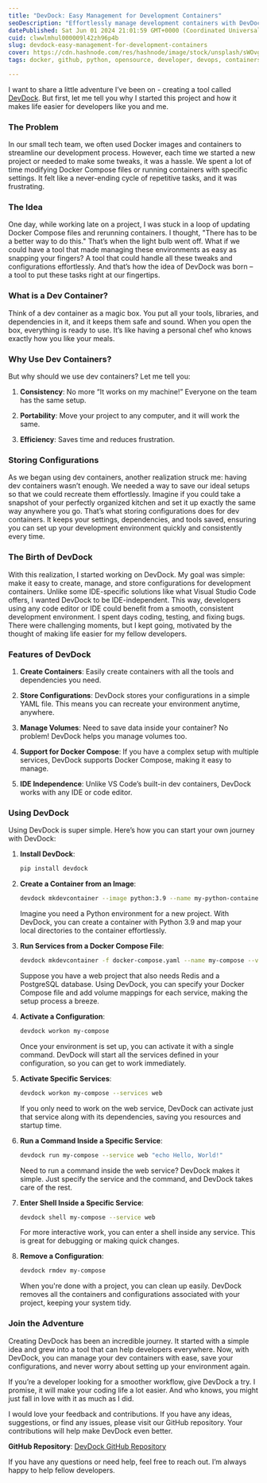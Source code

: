 ```yaml
---
title: "DevDock: Easy Management for Development Containers"
seoDescription: "Effortlessly manage development containers with DevDock for consistent and efficient environments"
datePublished: Sat Jun 01 2024 21:01:59 GMT+0000 (Coordinated Universal Time)
cuid: clwwlmhul000009l42zh96p4b
slug: devdock-easy-management-for-development-containers
cover: https://cdn.hashnode.com/res/hashnode/image/stock/unsplash/sWOvgOOFk1g/upload/7b8e59c4258bdc04074ece2743329c5c.jpeg
tags: docker, github, python, opensource, developer, devops, containers

---
```


I want to share a little adventure I’ve been on - creating a tool called [DevDock](https://github.com/tavallaie/devdock). But first, let me tell you why I started this project and how it makes life easier for developers like you and me.

### The Problem

In our small tech team, we often used Docker images and containers to streamline our development process. However, each time we started a new project or needed to make some tweaks, it was a hassle. We spent a lot of time modifying Docker Compose files or running containers with specific settings. It felt like a never-ending cycle of repetitive tasks, and it was frustrating.

### The Idea

One day, while working late on a project, I was stuck in a loop of updating Docker Compose files and rerunning containers. I thought, "There has to be a better way to do this." That’s when the light bulb went off. What if we could have a tool that made managing these environments as easy as snapping your fingers? A tool that could handle all these tweaks and configurations effortlessly. And that’s how the idea of DevDock was born – a tool to put these tasks right at our fingertips.

### What is a Dev Container?

Think of a dev container as a magic box. You put all your tools, libraries, and dependencies in it, and it keeps them safe and sound. When you open the box, everything is ready to use. It’s like having a personal chef who knows exactly how you like your meals.

### Why Use Dev Containers?

But why should we use dev containers? Let me tell you:

1. **Consistency**: No more “It works on my machine!” Everyone on the team has the same setup.
    
2. **Portability**: Move your project to any computer, and it will work the same.
    
3. **Efficiency**: Saves time and reduces frustration.
    

### Storing Configurations

As we began using dev containers, another realization struck me: having dev containers wasn’t enough. We needed a way to save our ideal setups so that we could recreate them effortlessly. Imagine if you could take a snapshot of your perfectly organized kitchen and set it up exactly the same way anywhere you go. That’s what storing configurations does for dev containers. It keeps your settings, dependencies, and tools saved, ensuring you can set up your development environment quickly and consistently every time.

### The Birth of DevDock

With this realization, I started working on DevDock. My goal was simple: make it easy to create, manage, and store configurations for development containers. Unlike some IDE-specific solutions like what Visual Studio Code offers, I wanted DevDock to be IDE-independent. This way, developers using any code editor or IDE could benefit from a smooth, consistent development environment. I spent days coding, testing, and fixing bugs. There were challenging moments, but I kept going, motivated by the thought of making life easier for my fellow developers.

### Features of DevDock

1. **Create Containers**: Easily create containers with all the tools and dependencies you need.
    
2. **Store Configurations**: DevDock stores your configurations in a simple YAML file. This means you can recreate your environment anytime, anywhere.
    
3. **Manage Volumes**: Need to save data inside your container? No problem! DevDock helps you manage volumes too.
    
4. **Support for Docker Compose**: If you have a complex setup with multiple services, DevDock supports Docker Compose, making it easy to manage.
    
5. **IDE Independence**: Unlike VS Code’s built-in dev containers, DevDock works with any IDE or code editor.
    

### Using DevDock

Using DevDock is super simple. Here’s how you can start your own journey with DevDock:

1. **Install DevDock**:
    
    ```bash
    pip install devdock
    ```
    
2. **Create a Container from an Image**:
    
    ```bash
    devdock mkdevcontainer --image python:3.9 --name my-python-container --volumes /host/path1:/container/path1,/host/path2:/container/path2
    ```
    
    Imagine you need a Python environment for a new project. With DevDock, you can create a container with Python 3.9 and map your local directories to the container effortlessly.
    
3. **Run Services from a Docker Compose File**:
    
    ```bash
    devdock mkdevcontainer -f docker-compose.yaml --name my-compose --volume-mappings web:/host/path1:/var/www,web:/host/path2:/var/log/nginx,redis:/host/redis1:/data,db:/host/db1:/var/lib/postgresql/data
    ```
    
    Suppose you have a web project that also needs Redis and a PostgreSQL database. Using DevDock, you can specify your Docker Compose file and add volume mappings for each service, making the setup process a breeze.
    
4. **Activate a Configuration**:
    
    ```bash
    devdock workon my-compose
    ```
    
    Once your environment is set up, you can activate it with a single command. DevDock will start all the services defined in your configuration, so you can get to work immediately.
    
5. **Activate Specific Services**:
    
    ```bash
    devdock workon my-compose --services web
    ```
    
    If you only need to work on the web service, DevDock can activate just that service along with its dependencies, saving you resources and startup time.
    
6. **Run a Command Inside a Specific Service**:
    
    ```bash
    devdock run my-compose --service web "echo Hello, World!"
    ```
    
    Need to run a command inside the web service? DevDock makes it simple. Just specify the service and the command, and DevDock takes care of the rest.
    
7. **Enter Shell Inside a Specific Service**:
    
    ```bash
    devdock shell my-compose --service web
    ```
    
    For more interactive work, you can enter a shell inside any service. This is great for debugging or making quick changes.
    
8. **Remove a Configuration**:
    
    ```bash
    devdock rmdev my-compose
    ```
    
    When you're done with a project, you can clean up easily. DevDock removes all the containers and configurations associated with your project, keeping your system tidy.
    

### Join the Adventure

Creating DevDock has been an incredible journey. It started with a simple idea and grew into a tool that can help developers everywhere. Now, with DevDock, you can manage your dev containers with ease, save your configurations, and never worry about setting up your environment again.

If you’re a developer looking for a smoother workflow, give DevDock a try. I promise, it will make your coding life a lot easier. And who knows, you might just fall in love with it as much as I did.

I would love your feedback and contributions. If you have any ideas, suggestions, or find any issues, please visit our GitHub repository. Your contributions will help make DevDock even better.

**GitHub Repository**: [DevDock GitHub Repository](https://github.com/tavallaie/devdock)

If you have any questions or need help, feel free to reach out. I’m always happy to help fellow developers.